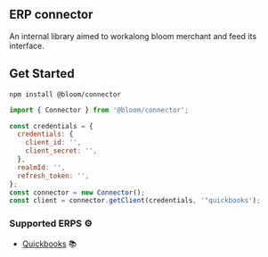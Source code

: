 ## ERP connector

An internal library aimed to workalong bloom merchant and feed its interface.

## Get Started

    npm install @bloom/connector

```javascript
import { Connector } from '@bloom/connector';

const credentials = {
  credentials: {
    client_id: '',
    client_secret: '',
  },
  realmId: '',
  refresh_token: '',
};
const connector = new Connector();
const client = connector.getClient(credentials, '"quickbooks');
```

### Supported ERPS ⚙️

- [Quickbooks](https://developer.intuit.com/app/developer/qbo/docs/get-started) 📚
